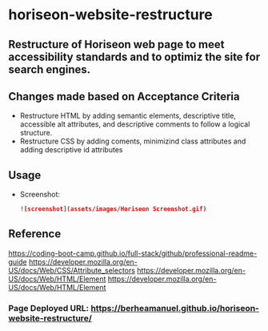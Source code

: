 # horiseon-website-restructure

## Restructure of Horiseon web page to meet accessibility standards and to optimiz the site for search engines.


## Changes made based on Acceptance Criteria

- Restructure HTML by adding semantic elements, descriptive title, accessible alt attributes, and descriptive comments to follow a logical structure.
- Restructure CSS by adding coments, minimizind class attributes and adding descriptive id attributes



## Usage

- Screenshot:
    ```md
    ![screenshot](assets/images/Horiseon Screenshot.gif)
    ```

## Reference

https://coding-boot-camp.github.io/full-stack/github/professional-readme-guide
https://developer.mozilla.org/en-US/docs/Web/CSS/Attribute_selectors
https://developer.mozilla.org/en-US/docs/Web/HTML/Element
https://developer.mozilla.org/en-US/docs/Web/HTML/Element


### Page Deployed URL: https://berheamanuel.github.io/horiseon-website-restructure/






